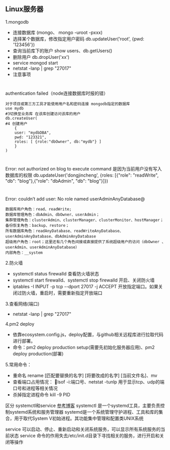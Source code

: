 ## Linux服务器
1.mongodb
- 连接数据库 (mongo、 mongo -uroot -pxxx)
- 选择某个数据库，修改指定用户密码 db.updateUser('root', {pwd: '123456'})
- 查询当前库下的账户 show users、db.getUsers()
- 删除用户 db.dropUser('xx')
- service mongod start 
- netstat -lanp | grep "27017"
- 注意事项 
#
authentication failed（node连接数据库时报的错）

    对于项目或第三方工具才能使用用户名和密码连接 mongodb指定的数据库
    use mydb
    #3切换至业务库 在该库创建访问该库的用户
    db.createUser(
    #4 创建用户
        {
        user: "mydbDBA",
        pwd: "123321",
        roles: [ {role:"dbOwner", db:"mydb"} ]
        }
    )
 # 
 Error: not authorized on blog to execute command
 是因为当前用户没有写入数据库的权限
db.updateUser('dongjincheng', {roles: [{"role": "readWrite", "db": "blog"},{"role": "dbAdmin", "db": "blog"}]})
 #
 Error: couldn’t add user: No role named userAdminAnyDatabase@

    数据库用户角色：read、readWrite;
    数据库管理角色：dbAdmin、dbOwner、userAdmin；
    集群管理角色：clusterAdmin、clusterManager、clusterMonitor、hostManager；备份恢复角色：backup、restore；
    所有数据库角色：readAnyDatabase、readWriteAnyDatabase、userAdminAnyDatabase、dbAdminAnyDatabase
    超级用户角色：root；这里还有几个角色间接或直接提供了系统超级用户的访问（dbOwner 、userAdmin、userAdminAnyDatabase）
    内部角色：__system


2.防火墙
- systemctl status firewalld 查看防火墙状态
- systemctl start firewalld、systemctl stop firewalld 开启、关闭防火墙
- iptables -I INPUT -p tcp --dport 27017 -j ACCEPT 开放指定端口。如果关闭过防火墙，重启时，需要重新指定开放端口

3.查看网络(端口)
- netstat -lanp | grep "27017"

4.pm2 deploy
- 依靠ecosystem.config.js，deploy配置，与github相关远程库进行拉取代码进行部署。
- 命令：pm2 deploy production setup(需要先初始化服务器应用)、pm2 deploy production(部署)

5.常用命令：
- 重命名 rename [匹配要替换的名字] [将要改成的名字] [当前文件名]、mv
- 查看端口占用情况： lsof -i:端口号、netstat -tunlp 用于显示tcp、udp的端口号和进程等相关情况
- 杀掉指定进程命令 kill -9 PID

区分 systemctl和service
[参考博客](https://cshihong.github.io/2018/10/15/Linux%E4%B8%8Bsystemctl%E5%91%BD%E4%BB%A4%E5%92%8Cservice%E3%80%81chkconfig%E5%91%BD%E4%BB%A4%E7%9A%84%E5%8C%BA%E5%88%AB/)
systemctl 是一个systemd工具，主要负责控制systemd系统和服务管理器
systemd是一个系统管理守护进程、工具和库的集合，用于取代System V初始进程。其功能集中管理和配置类UNIX系统

service 可以启动、停止、重新启动和关闭系统服务，可以显示所有系统服务的当前状态
service 命令的作用失去/etc/init.d目录下寻找相关的服务，进行开启和关闭等操作



